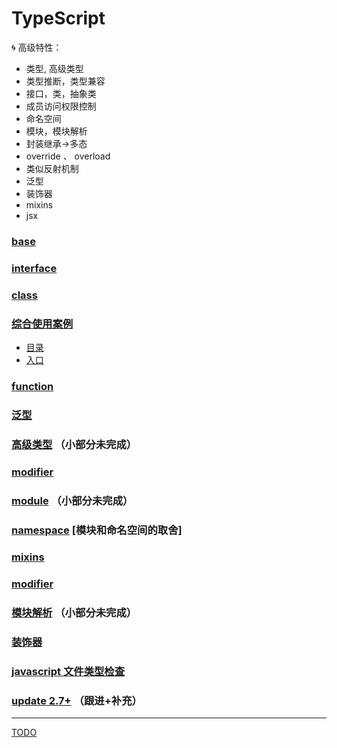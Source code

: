 # TypeScript

🌀 高级特性：
- 类型, 高级类型
- 类型推断，类型兼容
- 接口，类，抽象类
- 成员访问权限控制
- 命名空间
- 模块，模块解析
- 封装继承->多态
- override 、 overload
- 类似反射机制
- 泛型
- 装饰器
- mixins
- jsx

### [base](./base.md)

### [interface](./interface.md)

### [class](./class.md)

### [__综合使用案例__](./code/polymorphism/src/)

- [目录](./code/polymorphism/src/)
- [入口](./code/polymorphism/src/main.ts)

### [function](./function.md)

### [泛型](./generics.md)

### [高级类型](./advancedTypes.md)                （小部分未完成）

### [modifier](./modifier.md)

### [module](./module.md)                （小部分未完成）

### [namespace](./namespace.md) [模块和命名空间的取舍]

### [mixins](./mixins.md)

### [modifier](./modifier.md)

### [模块解析](./moduleResolution.md)                （小部分未完成）

### [装饰器](./decorators.md)

### [javascript 文件类型检查](./fileTypeChecking.md)

### [update 2.7+](./update/readme.md)                （跟进+补充）

---


[TODO](./TODO.md)
